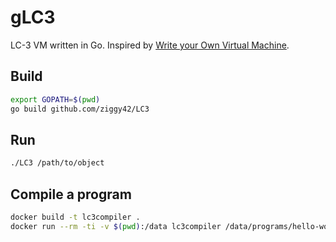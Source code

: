 # gLC3

LC-3 VM written in Go.
Inspired by [Write your Own Virtual Machine](https://justinmeiners.github.io/lc3-vm/index.html).

## Build
```bash
export GOPATH=$(pwd)
go build github.com/ziggy42/LC3
```

## Run
```bash
./LC3 /path/to/object
```

## Compile a program
```bash
docker build -t lc3compiler .
docker run --rm -ti -v $(pwd):/data lc3compiler /data/programs/hello-world.asm
```
